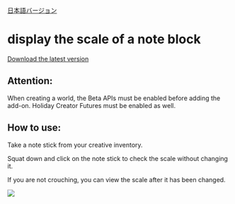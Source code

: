 [日本語バージョン](https://github.com/oasoobi/noteblockplus/blob/main/readme.md)


# display the scale of a note block
[Download the latest version](https://github.com/oasoobi/noteblockplus/releases/latest/download/noteblockplus.mcpack)


## Attention:
When creating a world, the Beta APIs must be enabled before adding the add-on. Holiday Creator Futures must be enabled as well.
## How to use:


Take a note stick from your creative inventory.


Squat down and click on the note stick to check the scale without changing it.


If you are not crouching, you can view the scale after it has been changed.


![](https://i.imgur.com/h7Oa1nW.png)
